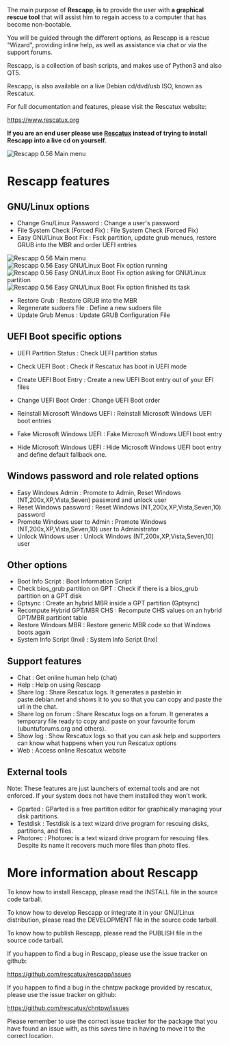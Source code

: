 The main purpose of **Rescapp**, **is** to provide the user with **a graphical rescue tool** that will 
assist him to regain access to a computer that has become non-bootable.

You will be guided through the different options, as
Rescapp is a rescue "Wizard", providing inline help, as well as assistance
via chat or via the support forums.

Rescapp, is a collection of bash scripts, and makes use of Python3 and also
QT5.

Rescapp, is also available on a live Debian cd/dvd/usb ISO, known as Rescatux.

For full documentation and features, please visit the Rescatux website:

https://www.rescatux.org

**If you are an end user please use [Rescatux](https://www.rescatux.org) instead of trying to install Rescapp into a live cd on yourself.**

![Rescapp 0.56 Main menu](gitrepo-images/rescapp-0.56-main-menu.png "Rescapp 0.56 Main menu")


# Rescapp features

## GNU/Linux options

* Change Gnu/Linux Password : Change a user's password
* File System Check (Forced Fix) : File System Check (Forced Fix)
* Easy GNU/Linux Boot Fix : Fsck partition, update grub menues, restore GRUB into the MBR and order UEFI entries

![Rescapp 0.56 Main menu](gitrepo-images/rescapp-0.56-grubeasy-doc.png "Rescapp 0.56 Main menu")
![Rescapp 0.56 Easy GNU/Linux Boot Fix option running](gitrepo-images/rescapp-0.56-grubeasy-running.png "Rescapp 0.56 Easy GNU/Linux Boot Fix option running")
![Rescapp 0.56 Easy GNU/Linux Boot Fix option asking for GNU/Linux partition](gitrepo-images/rescapp-0.56-grubeasy-which-linux-partition.png "Rescapp 0.56 Easy GNU/Linux Boot Fix option asking for GNU/Linux partition")
![Rescapp 0.56 Easy GNU/Linux Boot Fix option finished its task](gitrepo-images/rescapp-0.56-grubeasy-finished.png "Rescapp 0.56 Easy GNU/Linux Boot Fix option finished its task")


* Restore Grub : Restore GRUB into the MBR
* Regenerate sudoers file : Define a new sudoers file
* Update Grub Menus : Update GRUB Configuration File

## UEFI Boot specific options

* UEFI Partition Status : Check UEFI partition status
* Check UEFI Boot : Check if Rescatux has boot in UEFI mode
* Create UEFI Boot Entry : Create a new UEFI Boot entry out of your EFI files
* Change UEFI Boot Order : Change UEFI Boot order

* Reinstall Microsoft Windows UEFI : Reinstall Microsoft Windows UEFI boot entries
* Fake Microsoft Windows UEFI : Fake Microsoft Windows UEFI boot entry
* Hide Microsoft Windows UEFI : Hide Microsoft Windows UEFI boot entry and define default fallback one.

## Windows password and role related options

* Easy Windows Admin : Promote to Admin, Reset Windows (NT,200x,XP,Vista,Seven) password and unlock user
* Reset Windows password : Reset Windows (NT,200x,XP,Vista,Seven,10) password
* Promote Windows user to Admin : Promote Windows (NT,200x,XP,Vista,Seven,10) user to Administrator
* Unlock Windows user : Unlock Windows (NT,200x,XP,Vista,Seven,10) user

## Other options

* Boot Info Script : Boot Information Script
* Check bios_grub partition on GPT : Check if there is a bios_grub partition on a GPT disk
* Gptsync : Create an hybrid MBR inside a GPT partition (Gptsync)
* Recompute Hybrid GPT/MBR CHS : Recompute CHS values on an hybrid GPT/MBR partitiont table
* Restore Windows MBR : Restore generic MBR code so that Windows boots again
* System Info Script (Inxi) : System Info Script (Inxi)

## Support features

* Chat : Get online human help (chat)
* Help : Help on using Rescapp
* Share log : Share Rescatux logs. It generates a pastebin in paste.debian.net and shows it to you so that you can copy and paste the url in the chat.
* Share log on forum : Share Rescatux logs on a forum. It generates a temporary file ready to copy and paste on your favourite forum (ubuntuforums.org and others).
* Show log : Show Rescatux logs so that you can ask help and supporters can know what happens when you run Rescatux options
* Web : Access online Rescatux website

## External tools

Note: These features are just launchers of external tools and are not enforced.
If your system does not have them installed they won't work.

* Gparted : GParted is a free partition editor for graphically managing your disk partitions.
* Testdisk : Testdisk is a text wizard drive program for rescuing disks, partitions, and files.
* Photorec : Photorec is a text wizard drive program for rescuing files. Despite its name it recovers much more files than photo files.

# More information about Rescapp

To know how to install Rescapp, please read the INSTALL file in the source code tarball.

To know how to develop Rescapp or integrate it in your GNU/Linux distribution, please read the DEVELOPMENT file in the source code tarball.

To know how to publish Rescapp, please read the PUBLISH file in the source code tarball.

If you happen to find a bug in Rescapp, please use the issue tracker on github:

https://github.com/rescatux/rescapp/issues

If you happen to find a bug in the chntpw package provided by rescatux, please use the
issue tracker on github:

https://github.com/rescatux/chntpw/issues

Please remember to use the correct issue tracker for the package that you have found
an issue with, as this saves time in having to move it to the correct location.
